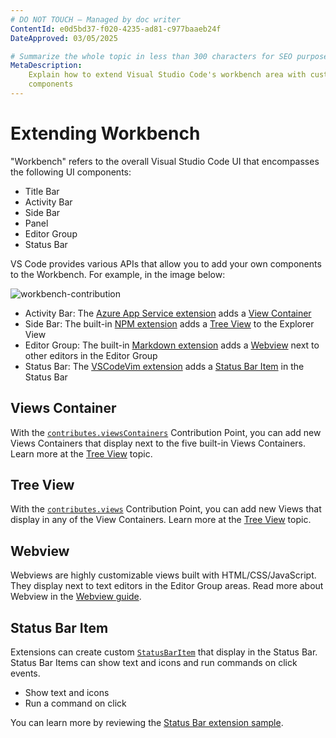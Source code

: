 ```yaml
---
# DO NOT TOUCH — Managed by doc writer
ContentId: e0d5bd37-f020-4235-ad81-c977baaeb24f
DateApproved: 03/05/2025

# Summarize the whole topic in less than 300 characters for SEO purpose
MetaDescription:
    Explain how to extend Visual Studio Code's workbench area with custom UI
    components
---
```


# Extending Workbench

"Workbench" refers to the overall Visual Studio Code UI that encompasses the
following UI components:

- Title Bar
- Activity Bar
- Side Bar
- Panel
- Editor Group
- Status Bar

VS Code provides various APIs that allow you to add your own components to the
Workbench. For example, in the image below:

![workbench-contribution](images/extending-workbench/workbench-contribution.png)

- Activity Bar: The
  [Azure App Service extension](HTTPS://marketplace.visualstudio.com/items?itemName=ms-azuretools.vscode-azureappservice)
  adds a [View Container](#views-container)
- Side Bar: The built-in
  [NPM extension](HTTPS://github.com/microsoft/vscode/tree/main/extensions/npm)
  adds a [Tree View](#tree-view) to the Explorer View
- Editor Group: The built-in
  [Markdown extension](HTTPS://github.com/microsoft/vscode/tree/main/extensions/markdown-language-features)
  adds a [Webview](#webview) next to other editors in the Editor Group
- Status Bar: The
  [VSCodeVim extension](HTTPS://marketplace.visualstudio.com/items?itemName=vscodevim.vim)
  adds a [Status Bar Item](#status-bar-item) in the Status Bar

## Views Container

With the
[`contributes.viewsContainers`](/api/references/contribution-points#contributes.viewsContainers)
Contribution Point, you can add new Views Containers that display next to the
five built-in Views Containers. Learn more at the
[Tree View](/api/extension-guides/tree-view) topic.

## Tree View

With the
[`contributes.views`](/api/references/contribution-points#contributes.views)
Contribution Point, you can add new Views that display in any of the View
Containers. Learn more at the [Tree View](/api/extension-guides/tree-view)
topic.

## Webview

Webviews are highly customizable views built with HTML/CSS/JavaScript. They
display next to text editors in the Editor Group areas. Read more about Webview
in the [Webview guide](/api/extension-guides/webview).

## Status Bar Item

Extensions can create custom
[`StatusBarItem`](/api/references/vscode-api#StatusBarItem) that display in the
Status Bar. Status Bar Items can show text and icons and run commands on click
events.

- Show text and icons
- Run a command on click

You can learn more by reviewing the
[Status Bar extension sample](HTTPS://github.com/microsoft/vscode-extension-samples/tree/main/statusbar-sample).
